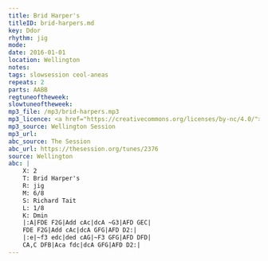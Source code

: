 ```yaml
---
title: Brid Harper's
titleID: brid-harpers.md
key: Ddor
rhythm: jig
mode:
date: 2016-01-01
location: Wellington
notes:
tags: slowsession ceol-aneas
repeats: 2 
parts: AABB 
regtuneoftheweek:
slowtuneoftheweek:
mp3_file: /mp3/brid-harpers.mp3
mp3_licence: <a href="https://creativecommons.org/licenses/by-nc/4.0/">CC-BY-NC-4.0</a>
mp3_source: Wellington Session
mp3_url: 
abc_source: The Session
abc_url: https://thesession.org/tunes/2376
source: Wellington
abc: |
    X: 2
    T: Brid Harper's
    R: jig
    M: 6/8
    S: Richard Tait
    L: 1/8
    K: Dmin
    |:A|FDE F2G|Add cAc|dcA ~G3|AFD GEC|
    FDE F2G|Add cAc|dcA GFG|AFD D2:|
    |:e|~f3 edc|ded cAG|~F3 GFG|AFD DFD|
    CA,C DFB|Aca fdc|dcA GFG|AFD D2:|    
---
```

